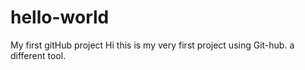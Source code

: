 # hello-world
My first gitHub project
Hi this is my very first project using Git-hub. a different tool.
